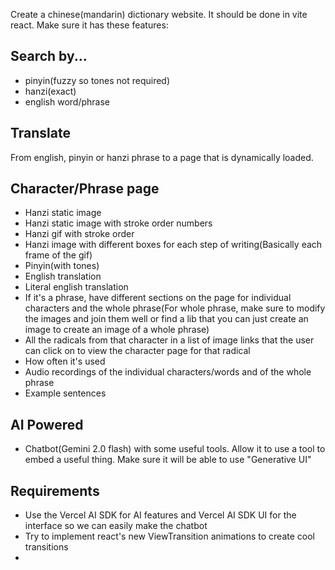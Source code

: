Create a chinese(mandarin) dictionary website. It should be done in vite react. Make sure it has these features:

## Search by...
* pinyin(fuzzy so tones not required)
* hanzi(exact)
* english word/phrase

## Translate
From english, pinyin or hanzi phrase to a page that is dynamically loaded.

## Character/Phrase page
* Hanzi static image
* Hanzi static image with stroke order numbers
* Hanzi gif with stroke order
* Hanzi image with different boxes for each step of writing(Basically each frame of the gif)
* Pinyin(with tones)
* English translation
* Literal english translation
* If it's a phrase, have different sections on the page for individual characters and the whole phrase(For whole phrase, make sure to modify the images and join them well or find a lib that you can just create an image to create an image of a whole phrase)
* All the radicals from that character in a list of image links that the user can click on to view the character page for that radical
* How often it's used
* Audio recordings of the individual characters/words and of the whole phrase
* Example sentences

## AI Powered
* Chatbot(Gemini 2.0 flash) with some useful tools. Allow it to use a tool to embed a useful thing. Make sure it will be able to use "Generative UI"



## Requirements
* Use the Vercel AI SDK for AI features and Vercel AI SDK UI for the interface so we can easily make the chatbot
* Try to implement react's new ViewTransition animations to create cool transitions
* 
